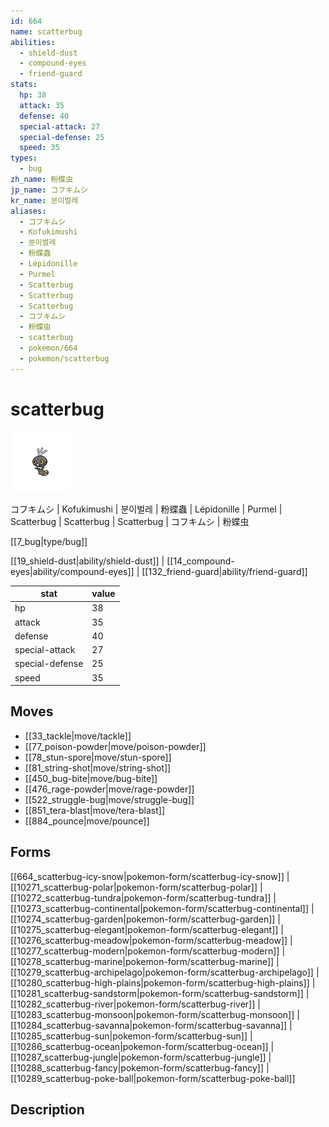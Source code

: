 ```yaml
---
id: 664
name: scatterbug
abilities:
  - shield-dust
  - compound-eyes
  - friend-guard
stats:
  hp: 38
  attack: 35
  defense: 40
  special-attack: 27
  special-defense: 25
  speed: 35
types:
  - bug
zh_name: 粉蝶虫
jp_name: コフキムシ
kr_name: 분이벌레
aliases:
  - コフキムシ
  - Kofukimushi
  - 분이벌레
  - 粉蝶蟲
  - Lépidonille
  - Purmel
  - Scatterbug
  - Scatterbug
  - Scatterbug
  - コフキムシ
  - 粉蝶虫
  - scatterbug
  - pokemon/664
  - pokemon/scatterbug
---
```

# scatterbug

![](https://raw.githubusercontent.com/PokeAPI/sprites/master/sprites/pokemon/664.png)

コフキムシ | Kofukimushi | 분이벌레 | 粉蝶蟲 | Lépidonille | Purmel | Scatterbug | Scatterbug | Scatterbug | コフキムシ | 粉蝶虫

[[7_bug|type/bug]]

[[19_shield-dust|ability/shield-dust]] | [[14_compound-eyes|ability/compound-eyes]] | [[132_friend-guard|ability/friend-guard]]

|stat|value|
|---|---|
|hp|38|
|attack|35|
|defense|40|
|special-attack|27|
|special-defense|25|
|speed|35|


## Moves

- [[33_tackle|move/tackle]]
- [[77_poison-powder|move/poison-powder]]
- [[78_stun-spore|move/stun-spore]]
- [[81_string-shot|move/string-shot]]
- [[450_bug-bite|move/bug-bite]]
- [[476_rage-powder|move/rage-powder]]
- [[522_struggle-bug|move/struggle-bug]]
- [[851_tera-blast|move/tera-blast]]
- [[884_pounce|move/pounce]]

## Forms



[[664_scatterbug-icy-snow|pokemon-form/scatterbug-icy-snow]] | [[10271_scatterbug-polar|pokemon-form/scatterbug-polar]] | [[10272_scatterbug-tundra|pokemon-form/scatterbug-tundra]] | [[10273_scatterbug-continental|pokemon-form/scatterbug-continental]] | [[10274_scatterbug-garden|pokemon-form/scatterbug-garden]] | [[10275_scatterbug-elegant|pokemon-form/scatterbug-elegant]] | [[10276_scatterbug-meadow|pokemon-form/scatterbug-meadow]] | [[10277_scatterbug-modern|pokemon-form/scatterbug-modern]] | [[10278_scatterbug-marine|pokemon-form/scatterbug-marine]] | [[10279_scatterbug-archipelago|pokemon-form/scatterbug-archipelago]] | [[10280_scatterbug-high-plains|pokemon-form/scatterbug-high-plains]] | [[10281_scatterbug-sandstorm|pokemon-form/scatterbug-sandstorm]] | [[10282_scatterbug-river|pokemon-form/scatterbug-river]] | [[10283_scatterbug-monsoon|pokemon-form/scatterbug-monsoon]] | [[10284_scatterbug-savanna|pokemon-form/scatterbug-savanna]] | [[10285_scatterbug-sun|pokemon-form/scatterbug-sun]] | [[10286_scatterbug-ocean|pokemon-form/scatterbug-ocean]] | [[10287_scatterbug-jungle|pokemon-form/scatterbug-jungle]] | [[10288_scatterbug-fancy|pokemon-form/scatterbug-fancy]] | [[10289_scatterbug-poke-ball|pokemon-form/scatterbug-poke-ball]]

## Description



